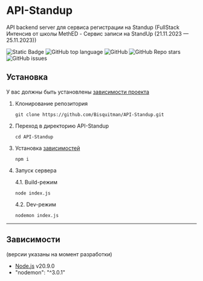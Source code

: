 # API-Standup
API backend server для сервиса регистрации на Standup (FullStack Интенсив от школы MethED - Сервис записи на StandUp (21.11.2023 — 25.11.2023))
<!--Блок информации о репозитории в бейджах-->
![Static Badge](https://img.shields.io/badge/Bisquitman-API-Standup)
![GitHub top language](https://img.shields.io/github/languages/top/Bisquitman/API-Standup)
![GitHub](https://img.shields.io/github/license/Bisquitman/API-Standup)
![GitHub Repo stars](https://img.shields.io/github/stars/Bisquitman/API-Standup)
![GitHub issues](https://img.shields.io/github/issues/Bisquitman/API-Standup)

<!--Установка-->
## Установка
У вас должны быть установлены [зависимости проекта](https://github.com/Bisquitman/API-Standup#зависимости)

1. Клонирование репозитория

    ```git clone https://github.com/Bisquitman/API-Standup.git```

2. Переход в директорию API-Standup

    ```cd API-Standup```

3. Установка [зависимостей](https://github.com/Bisquitman/API-Standup#зависимости)

    ```npm i```

4. Запуск сервера

    4.1. Build-режим
   
    ```node index.js```

    4.2. Dev-режим

   ```nodemon index.js```

***

<!--зависимости-->
## Зависимости
(версии указаны на момент разработки)
- [Node.js](https://nodejs.org/en) v20.9.0
- "nodemon": "^3.0.1"